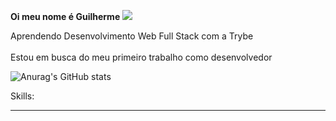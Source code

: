 <strong>Oi meu nome é Guilherme ![](https://user-images.githubusercontent.com/18350557/176309783-0785949b-9127-417c-8b55-ab5a4333674e.gif)</strong>

Aprendendo Desenvolvimento Web Full Stack com a Trybe
<br>
<br>
Estou em busca do meu primeiro trabalho como desenvolvedor 


![Anurag's GitHub stats](https://github-readme-stats.vercel.app/api?username=Guiotek&show_icons=true&theme=midnight-purple)

Skills:
______________________________________________________________________________________________________________________
